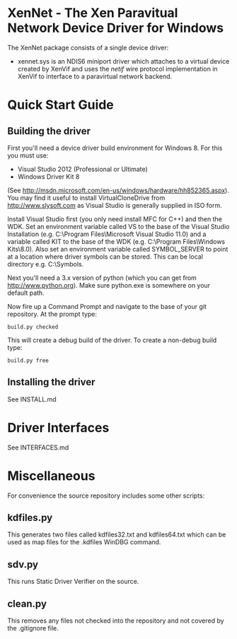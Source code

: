 XenNet - The Xen Paravitual Network Device Driver for Windows
=============================================================

The XenNet package consists of a single device driver:

*    xennet.sys is an NDIS6 miniport driver which attaches to a virtual
     device created by XenVif and uses the *netif* wire protocol
     implementation in XenVif to interface to a paravirtual network
     backend. 

Quick Start Guide
=================

Building the driver
-------------------

First you'll need a device driver build environment for Windows 8. For this
you must use:

*   Visual Studio 2012 (Professional or Ultimate)
*   Windows Driver Kit 8

(See http://msdn.microsoft.com/en-us/windows/hardware/hh852365.aspx). You
may find it useful to install VirtualCloneDrive from http://www.slysoft.com
as Visual Studio is generally supplied in ISO form.

Install Visual Studio first (you only need install MFC for C++) and then
the WDK. Set an environment variable called VS to the base of the Visual
Studio Installation (e.g. C:\Program Files\Microsoft Visual Studio 11.0) and
a variable called KIT to the base of the WDK
(e.g. C:\Program Files\Windows Kits\8.0). Also set an environment variable
called SYMBOL\_SERVER to point at a location where driver symbols can be
stored. This can be local directory e.g. C:\Symbols.

Next you'll need a 3.x version of python (which you can get from
http://www.python.org). Make sure python.exe is somewhere on your default
path.

Now fire up a Command Prompt and navigate to the base of your git repository.
At the prompt type:

    build.py checked

This will create a debug build of the driver. To create a non-debug build
type:

    build.py free

Installing the driver
---------------------

See INSTALL.md

Driver Interfaces
=================

See INTERFACES.md

Miscellaneous
=============

For convenience the source repository includes some other scripts:

kdfiles.py
----------

This generates two files called kdfiles32.txt and kdfiles64.txt which can
be used as map files for the .kdfiles WinDBG command.

sdv.py
------

This runs Static Driver Verifier on the source.

clean.py
--------

This removes any files not checked into the repository and not covered by
the .gitignore file.

